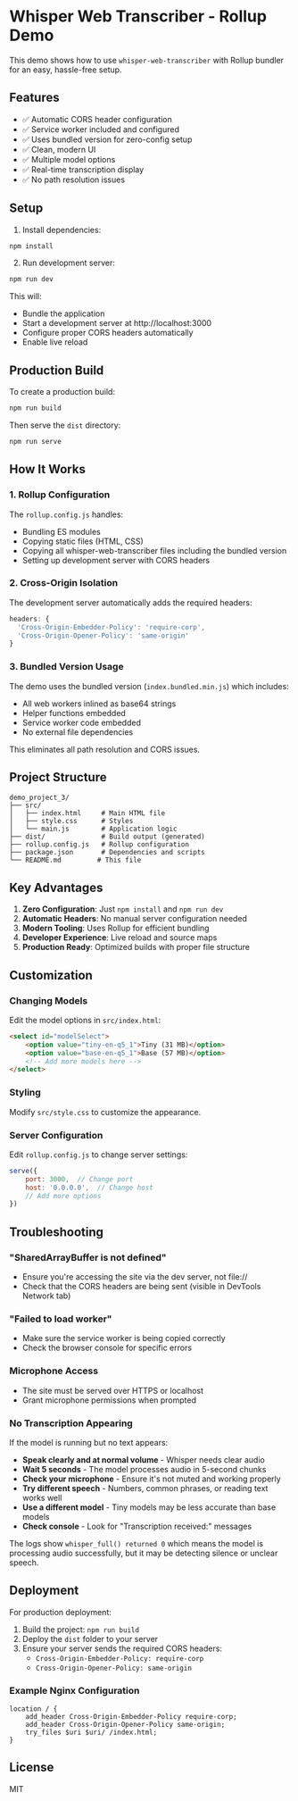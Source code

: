 # Whisper Web Transcriber - Rollup Demo

This demo shows how to use `whisper-web-transcriber` with Rollup bundler for an easy, hassle-free setup.

## Features

- ✅ Automatic CORS header configuration
- ✅ Service worker included and configured
- ✅ Uses bundled version for zero-config setup
- ✅ Clean, modern UI
- ✅ Multiple model options
- ✅ Real-time transcription display
- ✅ No path resolution issues

## Setup

1. Install dependencies:
```bash
npm install
```

2. Run development server:
```bash
npm run dev
```

This will:
- Bundle the application
- Start a development server at http://localhost:3000
- Configure proper CORS headers automatically
- Enable live reload

## Production Build

To create a production build:
```bash
npm run build
```

Then serve the `dist` directory:
```bash
npm run serve
```

## How It Works

### 1. Rollup Configuration
The `rollup.config.js` handles:
- Bundling ES modules
- Copying static files (HTML, CSS)
- Copying all whisper-web-transcriber files including the bundled version
- Setting up development server with CORS headers

### 2. Cross-Origin Isolation
The development server automatically adds the required headers:
```javascript
headers: {
  'Cross-Origin-Embedder-Policy': 'require-corp',
  'Cross-Origin-Opener-Policy': 'same-origin'
}
```

### 3. Bundled Version Usage
The demo uses the bundled version (`index.bundled.min.js`) which includes:
- All web workers inlined as base64 strings
- Helper functions embedded
- Service worker code embedded
- No external file dependencies

This eliminates all path resolution and CORS issues.

## Project Structure

```
demo_project_3/
├── src/
│   ├── index.html     # Main HTML file
│   ├── style.css      # Styles
│   └── main.js        # Application logic
├── dist/              # Build output (generated)
├── rollup.config.js   # Rollup configuration
├── package.json       # Dependencies and scripts
└── README.md         # This file
```

## Key Advantages

1. **Zero Configuration**: Just `npm install` and `npm run dev`
2. **Automatic Headers**: No manual server configuration needed
3. **Modern Tooling**: Uses Rollup for efficient bundling
4. **Developer Experience**: Live reload and source maps
5. **Production Ready**: Optimized builds with proper file structure

## Customization

### Changing Models
Edit the model options in `src/index.html`:
```html
<select id="modelSelect">
    <option value="tiny-en-q5_1">Tiny (31 MB)</option>
    <option value="base-en-q5_1">Base (57 MB)</option>
    <!-- Add more models here -->
</select>
```

### Styling
Modify `src/style.css` to customize the appearance.

### Server Configuration
Edit `rollup.config.js` to change server settings:
```javascript
serve({
    port: 3000,  // Change port
    host: '0.0.0.0',  // Change host
    // Add more options
})
```

## Troubleshooting

### "SharedArrayBuffer is not defined"
- Ensure you're accessing the site via the dev server, not file://
- Check that the CORS headers are being sent (visible in DevTools Network tab)

### "Failed to load worker"
- Make sure the service worker is being copied correctly
- Check the browser console for specific errors

### Microphone Access
- The site must be served over HTTPS or localhost
- Grant microphone permissions when prompted

### No Transcription Appearing
If the model is running but no text appears:
- **Speak clearly and at normal volume** - Whisper needs clear audio
- **Wait 5 seconds** - The model processes audio in 5-second chunks
- **Check your microphone** - Ensure it's not muted and working properly
- **Try different speech** - Numbers, common phrases, or reading text works well
- **Use a different model** - Tiny models may be less accurate than base models
- **Check console** - Look for "Transcription received:" messages

The logs show `whisper_full() returned 0` which means the model is processing audio successfully, but it may be detecting silence or unclear speech.

## Deployment

For production deployment:

1. Build the project: `npm run build`
2. Deploy the `dist` folder to your server
3. Ensure your server sends the required CORS headers:
   - `Cross-Origin-Embedder-Policy: require-corp`
   - `Cross-Origin-Opener-Policy: same-origin`

### Example Nginx Configuration
```nginx
location / {
    add_header Cross-Origin-Embedder-Policy require-corp;
    add_header Cross-Origin-Opener-Policy same-origin;
    try_files $uri $uri/ /index.html;
}
```

## License

MIT